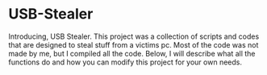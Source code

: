 # USB-Stealer
Introducing, USB Stealer. This project was a collection of scripts and codes that are designed to steal stuff from a victims pc. Most of the code was not made by me, but I compiled all the code. Below, I will describe what all the functions do and how you can modify this project for your own needs. 
